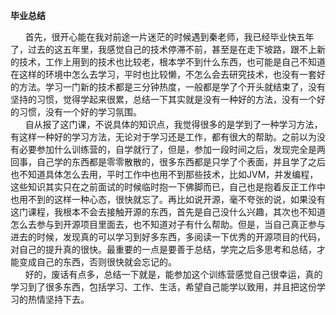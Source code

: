 **毕业总结**  
  
&nbsp;&nbsp;&nbsp;&nbsp;&nbsp;&nbsp;首先，很开心能在我对前途一片迷茫的时候遇到秦老师，我已经毕业快五年了，过去的这五年里，我感觉自己的技术停滞不前，甚至是在走下坡路，跟不上新的技术，工作上用到的技术也比较老，根本学不到什么东西，也可能是自己不知道在这样的环境中怎么去学习，平时也比较懒，不怎么会去研究技术，也没有一套好的方法。学习一门新的技术都是三分钟热度，一般都是学了个开头就结束了，没有坚持的习惯，觉得学起来很累，总结一下其实就是没有一种好的方法，没有一个好的习惯，没有一个好的学习氛围。  
&nbsp;&nbsp;&nbsp;&nbsp;&nbsp;&nbsp;自从报了这门课，不说具体的知识点，我觉得很多的是学到了一种学习方法，有这样一种好的学习方法，无论对于学习还是工作，都有很大的帮助。之前以为没有必要参加什么训练营的，自学就行了，但是，参加一段时间之后，发现完全是两回事，自己学的东西都是零零散散的，很多东西都是只学了个表面，并且学了之后也不知道具体怎么去用，平时工作中也用不到那些技术，比如JVM，并发编程，这些知识其实只在之前面试的时候临时抱一下佛脚而已，自己也是抱着反正工作中也用不到的这样一种心态，很快就忘了。再比如说开源，毫不夸张的说，如果没有这门课程，我根本不会去接触开源的东西，首先是自己没什么兴趣，其次也不知道怎么去参与到开源项目里面去，也不知道对子有什么帮助。但是，当自己真正参与进去的时候，发现真的可以学习到好多东西，多阅读一下优秀的开源项目的代码，对自己的提升真的很快。最重要的一点是要善于总结，学完之后多思考和总结，才能变成自己的东西，否则很快就会忘记的。  
&nbsp;&nbsp;&nbsp;&nbsp;&nbsp;&nbsp;好的，废话有点多，总结一下就是，能参加这个训练营感觉自己很幸运，真的学习到了很多东西，包括学习、工作、生活，希望自己能学以致用，并且把这份学习的热情坚持下去。